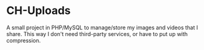 # CH-Uploads
A small project in PHP/MySQL to manage/store my images and videos that I share. This way I don't need third-party services, or have to put up with compression.
